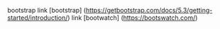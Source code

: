 bootstrap
link [bootstrap] (https://getbootstrap.com/docs/5.3/getting-started/introduction/)
link [bootwatch] (https://bootswatch.com/)


